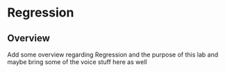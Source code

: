 
# Regression

## Overview

Add some overview regarding Regression and the purpose of this lab and maybe bring some of the voice stuff here as well

